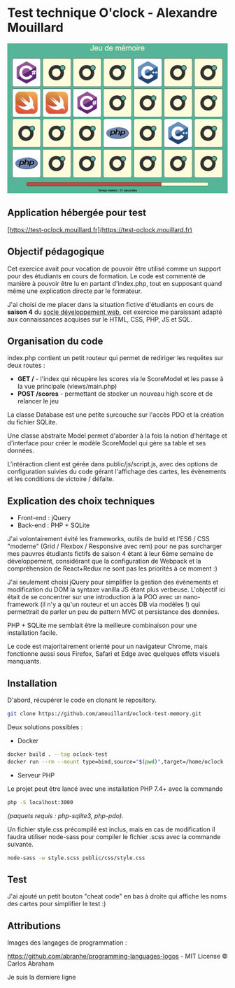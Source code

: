 # Test technique O'clock - Alexandre Mouillard

![Screenshot application](public/img/screenshot.png?raw=true)

## Application hébergée pour test

[https://test-oclock.mouillard.fr](https://test-oclock.mouillard.fr)

## Objectif pédagogique

Cet exercice avait pour vocation de pouvoir être utilisé comme un support pour des étudiants
en cours de formation. Le code est commenté de manière à pouvoir être lu en partant d'index.php,
tout en supposant quand même une explication directe par le formateur.

J'ai choisi de me placer dans la situation fictive d'étudiants en cours de **saison 4** du
[socle développement web](https://oclock.io/formations/socle-developpement-web), cet exercice me paraissant adapté aux connaissances acquises sur le HTML, CSS, PHP, JS et SQL.

## Organisation du code

index.php contient un petit routeur qui permet de rediriger les requêtes sur deux routes :

-   **GET /** - l'index qui récupère les scores via le ScoreModel et les passe à la vue principale (views/main.php)
-   **POST /scores** - permettant de stocker un nouveau high score et de relancer le jeu

La classe Database est une petite surcouche sur l'accès PDO et la création du fichier SQLite.

Une classe abstraite Model permet d'aborder à la fois la notion d'héritage et d'interface pour créer
le modèle ScoreModel qui gère sa table et ses données.

L'intéraction client est gérée dans public/js/script.js, avec des options de configuration suivies du code
gérant l'affichage des cartes, les évènements et les conditions de victoire / défaite.

## Explication des choix techniques

-   Front-end : jQuery
-   Back-end : PHP + SQLite

J'ai volontairement évité les frameworks, outils de build et l'ES6 / CSS "moderne" (Grid / Flexbox / Responsive avec rem)
pour ne pas surcharger mes pauvres étudiants fictifs de saison 4 étant à leur 6ème semaine de développement, considérant
que la configuration de Webpack et la compréhension de React+Redux ne sont pas les priorités à ce moment :)

J'ai seulement choisi jQuery pour simplifier la gestion des évènements et modification du DOM la syntaxe vanilla JS étant plus
verbeuse. L'objectif ici était de se concentrer sur une introduction à la POO avec un nano-framework
(il n'y a qu'un routeur et un accès DB via modèles !) qui permettrait de parler un peu de pattern MVC et
persistance des données.

PHP + SQLite me semblait être la meilleure combinaison pour une installation facile.

Le code est majoritairement orienté pour un navigateur Chrome, mais fonctionne aussi sous Firefox, Safari et Edge avec
quelques effets visuels manquants.

## Installation

D'abord, récupérer le code en clonant le repository.

```sh
git clone https://github.com/amouillard/oclock-test-memory.git
```

Deux solutions possibles :

-   Docker

```sh
docker build . --tag oclock-test
docker run --rm --mount type=bind,source="$(pwd)",target=/home/oclock -p 3000:3000 oclock-test
```

-   Serveur PHP

Le projet peut être lancé avec une installation PHP 7.4+ avec la commande

```sh
php -S localhost:3000
```

_(paquets requis : php-sqlite3, php-pdo)._

Un fichier style.css précompilé est inclus, mais en cas de modification il faudra utiliser node-sass
pour compiler le fichier .scss avec la commande suivante.

```sh
node-sass -w style.scss public/css/style.css
```

## Test

J'ai ajouté un petit bouton "cheat code" en bas à droite qui affiche les noms des cartes pour simplifier le test :)

## Attributions

Images des langages de programmation :

https://github.com/abranhe/programming-languages-logos - MIT License © Carlos Abraham

Je suis la derniere ligne
